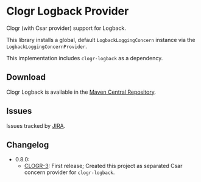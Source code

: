 # Clogr Logback Provider

Clogr (with Csar provider) support for Logback.

This library installs a global, default `LogbackLoggingConcern` instance via the `LogbackLoggingConcernProvider`.

This implementation includes `clogr-logback` as a dependency.

## Download

Clogr Logback is available in the [Maven Central Repository](https://search.maven.org/search?q=g:io.clogr%20AND%20a:clogr-logback-provider).

## Issues

Issues tracked by [JIRA](https://globalmentor.atlassian.net/projects/CLOGR).

## Changelog

- 0.8.0:
	* [CLOGR-3](https://globalmentor.atlassian.net/browse/CLOGR-3): First release; Created this project as separated Csar concern provider for `clogr-logback`.
